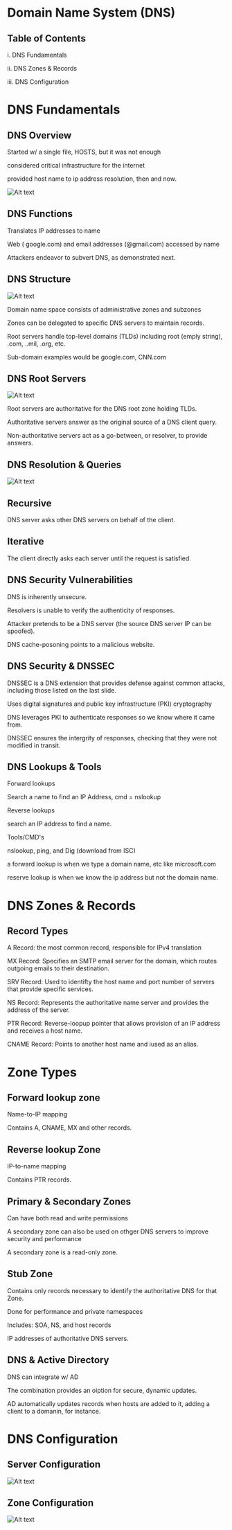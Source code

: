 # Domain Name System (DNS)

## Table of Contents

i. DNS Fundamentals

ii. DNS Zones & Records

iii. DNS Configuration


# DNS Fundamentals

## DNS Overview

Started w/ a single file, HOSTS, but it was not enough

considered critical infrastructure for the internet 

provided host name to ip address resolution, then and now.

![Alt text](../../CyberSecurity%20Class/MicroSoft%20Security/MS-03/host%20notepade.PNG)

## DNS Functions

Translates IP addresses to name

Web ( google.com) and email addresses (@gmail.com) accessed by name

Attackers endeavor to subvert DNS, as demonstrated next.

## DNS Structure

![Alt text](../../CyberSecurity%20Class/MicroSoft%20Security/MS-03/domain%20name%20sapce.PNG)

Domain name space consists of administrative zones and subzones

Zones can be delegated to specific DNS servers to maintain records.

Root servers handle top-level domains (TLDs) including root (emply string), .com, ..mil, .org, etc.

Sub-domain examples would be google.com, CNN.com

## DNS Root Servers

![Alt text](../../CyberSecurity%20Class/MicroSoft%20Security/MS-03/dns%20root%20servers.PNG)

Root servers are authoritative for the DNS root zone holding TLDs.

Authoritative servers answer as the original source of a DNS client query.

Non-authoritative servers act as a go-between, or resolver, to provide answers.

## DNS Resolution & Queries

![Alt text](../../CyberSecurity%20Class/MicroSoft%20Security/MS-03/DNS%20resolution.PNG)

## Recursive

DNS server asks other DNS servers on behalf of the client.

## Iterative

The client directly asks each server until the request is satisfied.

## DNS Security Vulnerabilities

DNS is inherently unsecure.

Resolvers is unable to verify the authenticity of responses.

Attacker pretends to be a DNS server  (the source DNS server IP can be spoofed).

DNS cache-posoning points to a malicious website.

## DNS Security & DNSSEC

DNSSEC is a DNS extension that provides defense against common attacks, including those listed on the last slide.

Uses digital signatures and public key infrastructure (PKI) cryptography

DNS leverages PKI to authenticate responses so we know where it came from.

DNSSEC ensures the intergrity of responses, checking that they were not modified in transit.

## DNS Lookups & Tools

Forward lookups

Search a name to find an IP Address, cmd = nslookup

Reverse lookups

search an IP address to find a name.

Tools/CMD's

nslookup, ping, and Dig (download from ISC)

a forward lookup is when we type a domain name, etc like microsoft.com 

reserve lookup is when we know the ip address but not the domain name.

# DNS Zones & Records

## Record Types

A Record: the most common record, responsible for IPv4 translation

MX Record: Specifies an SMTP email server for the domain, which routes outgoing emails to their destination.

SRV Record: Used to identifty the host name and port number of servers that provide specific services.

NS Record: Represents the authoritative name server and provides the address of the server.

PTR Record: Reverse-loopup pointer that allows provision of an IP address and receives a host name.

CNAME Record: Points to another host name and iused as an alias.

# Zone Types

## Forward lookup zone

Name-to-IP mapping

Contains A, CNAME, MX and other records.

## Reverse lookup Zone

IP-to-name mapping

Contains PTR records.

## Primary & Secondary Zones

Can have both read and write permissions

A secondary zone can also be used on othger DNS servers to improve security and performance

A secondary zone is a read-only zone.

## Stub Zone

Contains only records necessary to identify the authoritative DNS for that Zone.

Done for performance and private namespaces

Includes: SOA, NS, and host records

IP addresses of authoritative DNS servers.

## DNS & Active Directory

DNS can integrate w/ AD

The combination provides an oiption for secure, dynamic updates.

AD automatically updates records when hosts are added to it, adding a client to a domanin, for instance.

# DNS Configuration

## Server Configuration

![Alt text](../../CyberSecurity%20Class/MicroSoft%20Security/MS-03/Server%20config..PNG)

## Zone Configuration

![Alt text](../../CyberSecurity%20Class/MicroSoft%20Security/MS-03/zone%20config..PNG)

